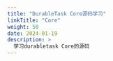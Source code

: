 ```yaml
---
title: "DurableTask Core源码学习"
linkTitle: "Core"
weight: 50
date: 2024-01-19
description: >
  学习durabletask Core的源码
---
```


